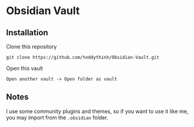 # Obsidian Vault

## Installation
Clone this repository
```
git clone https://github.com/teddythinh/Obsidian-Vault.git
```
Open this vault
```
Open another vault -> Open folder as vault
```
## Notes
I use some community plugins and themes, so if you want to use it like me, you may import from the `.obsidian` folder.